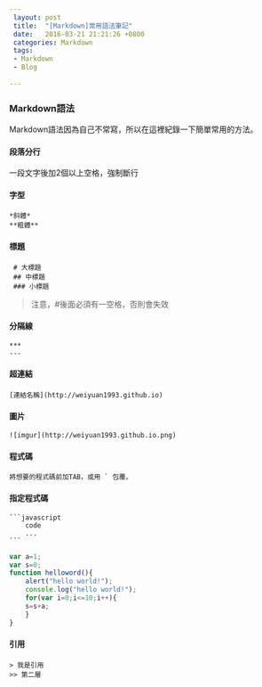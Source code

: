 ```yaml
---
 layout: post
 title:  "[Markdown]常用語法筆記"
 date:   2016-03-21 21:21:26 +0800
 categories: Markdown
 tags:
 - Markdown
 - Blog
 
---
```

 
 
### Markdown語法

Markdown語法因為自己不常寫，所以在這裡紀錄一下簡單常用的方法。

#### 段落分行
一段文字後加2個以上空格，強制斷行

#### 字型

	*斜體*
	**粗體**
	
#### 標題

	 # 大標題
	 ## 中標題
	 ### 小標題
> 注意，#後面必須有一空格，否則會失效



#### 分隔線
	***
	---

#### 超連結

	[連結名稱](http://weiyuan1993.github.io)

#### 圖片

	![imgur](http://weiyuan1993.github.io.png)

#### 程式碼

	將想要的程式碼前加TAB，或用 ` 包覆。

#### 指定程式碼
	```javascript
		code
		...
	```

``` javascript
var a=1;
var s=0;
function helloword(){
	alert("hello world!");
	console.log("hello world!");
	for(var i=0;i<=10;i++){
	s=s+a;
	}
}

```

#### 引用

	> 我是引用
	>> 第二層
